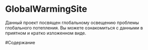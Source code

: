 # GlobalWarmingSite

Данный проект посвящен глобальному освещению проблемы глобального потепления. Вы можете ознакомиться с данными в приятном и кратко изложенном виде.

#Содержание
